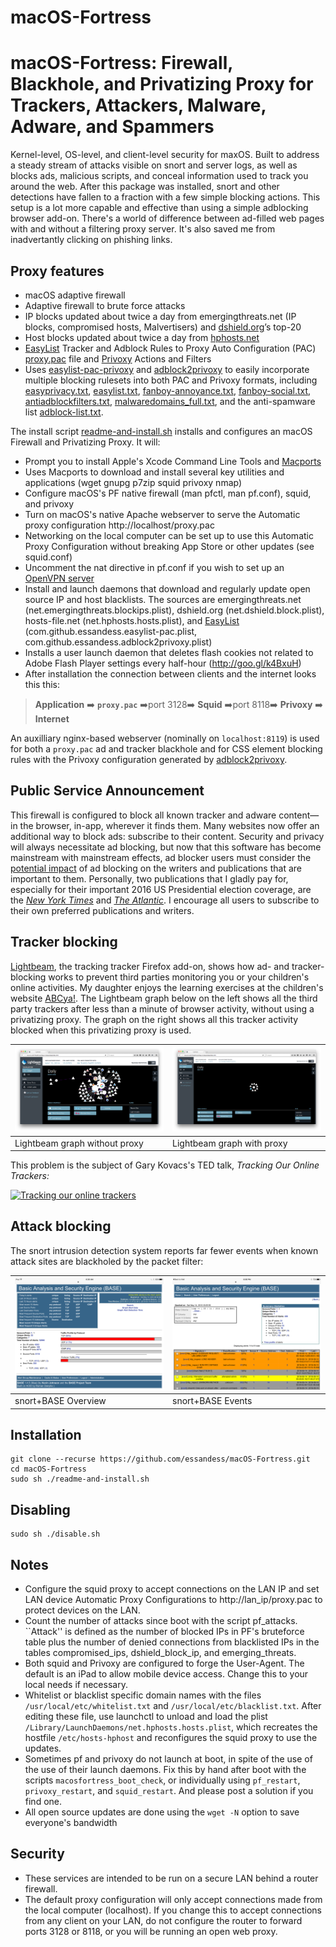 macOS-Fortress
===========

# macOS-Fortress: Firewall, Blackhole, and Privatizing Proxy for Trackers, Attackers, Malware, Adware, and Spammers

Kernel-level, OS-level, and client-level security for maxOS. Built to address a steady stream of attacks visible on snort and server logs, as well as blocks ads, malicious scripts, and conceal information used to track you around the web. After this package was installed, snort and other detections have fallen to a fraction with a few simple blocking actions.  This setup is a lot more capable and effective than using a simple adblocking browser add-on. There's a world of difference between ad-filled web pages with and without a filtering proxy server. It's also saved me from inadvertantly clicking on phishing links.

## Proxy features
* macOS adaptive firewall
* Adaptive firewall to brute force attacks
* IP blocks updated about twice a day from emergingthreats.net (IP blocks, compromised hosts, Malvertisers) and [dshield.org](https://secure.dshield.org)’s top-20
* Host blocks updated about twice a day from [hphosts.net](https://www.hosts-file.net)
* [EasyList](https://easylist.to/index.html) Tracker and Adblock Rules to Proxy Auto Configuration (PAC) [proxy.pac](https://raw.githubusercontent.com/essandess/easylist-pac-privoxy/master/proxy.pac) file and [Privoxy](http://www.privoxy.org) Actions and Filters
* Uses [easylist-pac-privoxy](../../../easylist-pac-privoxy) and [adblock2privoxy](../../../adblock2privoxy) to easily incorporate multiple blocking rulesets into both PAC and Privoxy formats, including [easyprivacy.txt](https://easylist.to/easylist/easyprivacy.txt), [easylist.txt](https://easylist.to/easylist/easylist.txt), [fanboy-annoyance.txt](https://easylist.to/easylist/fanboy-annoyance.txt), [fanboy-social.txt](https://easylist.to/easylist/fanboy-social.txt), [antiadblockfilters.txt](https://easylist-downloads.adblockplus.org/antiadblockfilters.txt), [malwaredomains_full.txt](https://easylist-downloads.adblockplus.org/malwaredomains_full.txt), and the anti-spamware list [adblock-list.txt](https://raw.githubusercontent.com/Dawsey21/Lists/master/adblock-list.txt).

The install script [readme-and-install.sh](readme-and-install.sh) installs and configures an macOS Firewall and Privatizing
Proxy. It will:
* Prompt you to install Apple's Xcode Command Line Tools and [Macports](https://www.macports.org/)
* Uses Macports to download and install several key utilities and applications (wget gnupg p7zip squid privoxy nmap)
* Configure macOS's PF native firewall (man pfctl, man pf.conf), squid, and privoxy
* Turn on macOS's native Apache webserver to serve the Automatic proxy configuration http://localhost/proxy.pac
* Networking on the local computer can be set up to use this Automatic Proxy Configuration without breaking App Store or other updates (see squid.conf)
* Uncomment the nat directive in pf.conf if you wish to set up an [OpenVPN server](../../../macos-openvpn-server)
* Install and launch daemons that download and regularly update open source IP and host blacklists. The sources are  emergingthreats.net (net.emergingthreats.blockips.plist), dshield.org (net.dshield.block.plist), hosts-file.net (net.hphosts.hosts.plist), and [EasyList](https://easylist.to) (com.github.essandess.easylist-pac.plist, com.github.essandess.adblock2privoxy.plist)
* Installs a user launch daemon that deletes flash cookies not related to Adobe Flash Player settings every half-hour  (http://goo.gl/k4BxuH)
* After installation the connection between clients and the internet looks this this:

> **Application** :arrow_right: **`proxy.pac`** :arrow_right:port 3128:arrow_right: **Squid** :arrow_right:port 8118:arrow_right: **Privoxy**  :arrow_right: **Internet**

An auxilliary nginx-based webserver (nominally on `localhost:8119`) is used for both a `proxy.pac` ad and tracker blackhole and for CSS element blocking rules with the Privoxy configuration generated by [adblock2privoxy](../../../adblock2privoxy).

## Public Service Announcement 

This firewall is configured to block all known tracker and adware content—in the browser, in-app, wherever it finds them. Many websites now offer an additional way to block ads: subscribe to their content. Security and privacy will always necessitate ad blocking, but now that this software has become mainstream with mainstream effects, ad blocker users must consider the [potential impact](http://arstechnica.com/business/2010/03/why-ad-blocking-is-devastating-to-the-sites-you-love/) of ad blocking on the writers and publications that are important to them. Personally, two publications that I gladly pay for, especially for their important 2016 US Presidential election coverage, are the *[New York Times](http://www.nytimes.com)* and *[The Atlantic](http://www.theatlantic.com)*. I encourage all users to subscribe to their own preferred publications and writers.


## Tracker blocking

[Lightbeam](https://www.mozilla.org/en-US/lightbeam/), the tracking tracker Firefox add-on, shows how ad- and tracker-blocking works to prevent third parties monitoring you or your children's online activities. My daughter enjoys the learning exercises at the children's website [ABCya!](http://www.abcya.com). The Lightbeam graph below on the left shows all the third party trackers after less than a minute of browser activity, without using a privatizing proxy. The graph on the right shows all this tracker activity blocked when this privatizing proxy is used.


![Lightbeam graph without proxy](Lightbeam_noproxy.png)| ![Lightbeam graph without proxy](Lightbeam_proxy.png)
------------ | -------------
Lightbeam graph without proxy | Lightbeam graph with proxy

This problem is the subject of Gary Kovacs's TED talk, *Tracking Our Online Trackers:*

[![Tracking our online trackers](https://www.wired.com/images_blogs/business/2012/02/6792752454_99d91d2a92_z.jpg)](https://www.youtube.com/watch?v=f_f5wNw-2c0 "Tracking our online trackers")


## Attack blocking

The snort intrusion detection system reports far fewer events when known attack sites are blackholed by the packet filter:

![snort+BASE Overview](BASE_Overview.PNG)| ![snort+BASE Events](BASE_Events.PNG)
------------ | -------------
snort+BASE Overview | snort+BASE Events

## Installation

```
git clone --recurse https://github.com/essandess/macOS-Fortress.git
cd macOS-Fortress
sudo sh ./readme-and-install.sh
```

## Disabling

```
sudo sh ./disable.sh
```

## Notes

* Configure the squid proxy to accept connections on the LAN IP and set LAN device Automatic Proxy Configurations to http://lan_ip/proxy.pac to protect devices on the LAN.
* Count the number of attacks since boot with the script pf_attacks. ``Attack'' is defined as the number of blocked IPs in PF's bruteforce table plus the number of denied connections from blacklisted IPs in the tables compromised_ips, dshield_block_ip, and emerging_threats.
* Both squid and Privoxy are configured to forge the User-Agent. The default is an iPad to allow mobile device access. Change this to your local needs if necessary.
* Whitelist or blacklist specific domain names with the files `/usr/local/etc/whitelist.txt` and `/usr/local/etc/blacklist.txt`. After editing these file, use launchctl to unload and load the plist `/Library/LaunchDaemons/net.hphosts.hosts.plist`, which recreates the hostfile `/etc/hosts-hphost` and reconfigures the squid proxy to use the updates.
* Sometimes pf and privoxy do not launch at boot, in spite of the use of the use of their launch daemons.  Fix this by hand after boot with the scripts `macosfortress_boot_check`, or individually using `pf_restart`, `privoxy_restart`, and `squid_restart`. And please post a solution if you find one.
* All open source updates are done using the `wget -N` option to save everyone's bandwidth

## Security

* These services are intended to be run on a secure LAN behind a router firewall.
* The default proxy configuration will only accept connections made from the local computer (localhost). If you change this to accept connections from any client on your LAN, do not configure the router to forward ports 3128 or 8118, or you will be running an open web proxy.
